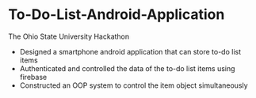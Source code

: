 # To-Do-List-Android-Application
The Ohio State University Hackathon

- Designed a smartphone android application that can store to-do list items
- Authenticated and controlled the data of the to-do list items using firebase
- Constructed an OOP system to control the item object simultaneously
